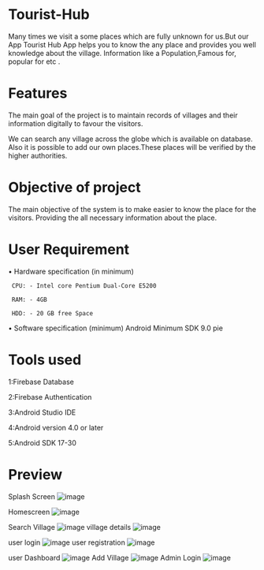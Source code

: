 # Tourist-Hub
Many times we visit a some places which are fully unknown for us.But our App Tourist Hub App helps you to know the any place and provides you well knowledge about the village. Information like a Population,Famous for, popular for etc .

# Features
The main goal of the project is to maintain records of villages and their information digitally to  favour the visitors.

We can search any village across the globe which is available on database.
Also it is possible to add our own places.These places will be verified by the higher authorities.


# Objective of project 
The main objective of the system is to make easier to know the place for the visitors.
Providing the all necessary information about the place.

# User Requirement 
•	Hardware specification (in minimum) 

     CPU: - Intel core Pentium Dual-Core E5200  
     
     RAM: - 4GB 
     
     HDD: - 20 GB free Space 
     
•	Software specification (minimum)   Android Minimum SDK 9.0 pie

# Tools used
1:Firebase Database

2:Firebase Authentication

3:Android Studio IDE

4:Android version 4.0 or later

5:Android SDK 17-30

# Preview 
Splash Screen 
![image](https://user-images.githubusercontent.com/85946153/154216872-7a12797a-8085-4dd4-835f-666d23495326.png)

Homescreen
![image](https://user-images.githubusercontent.com/85946153/154216940-0765dd6f-2277-4a34-9d1d-de46833f1745.png)

Search Village
![image](https://user-images.githubusercontent.com/85946153/154217004-121ecbdc-6e54-4819-a312-824548f92222.png)
village details
![image](https://user-images.githubusercontent.com/85946153/154217046-fe31b3c8-3f35-4bd1-a66e-7108f4df92c4.png)

user login
![image](https://user-images.githubusercontent.com/85946153/154217110-5d775427-056b-4d3a-9bc7-2670a8f487d9.png)
user registration
![image](https://user-images.githubusercontent.com/85946153/154217149-c0cf607c-026e-4f5c-bf36-e2b47b71270c.png)

user Dashboard
![image](https://user-images.githubusercontent.com/85946153/154217206-8b323e9a-0d9e-4eea-9a62-588439b7f9f6.png)
Add Village
![image](https://user-images.githubusercontent.com/85946153/154217259-6bbe3153-0279-4cc2-8596-f8c2d313b660.png)
Admin Login
![image](https://user-images.githubusercontent.com/85946153/154217300-d4ee3948-bc41-4c5d-89f4-156bc18af34d.png)











